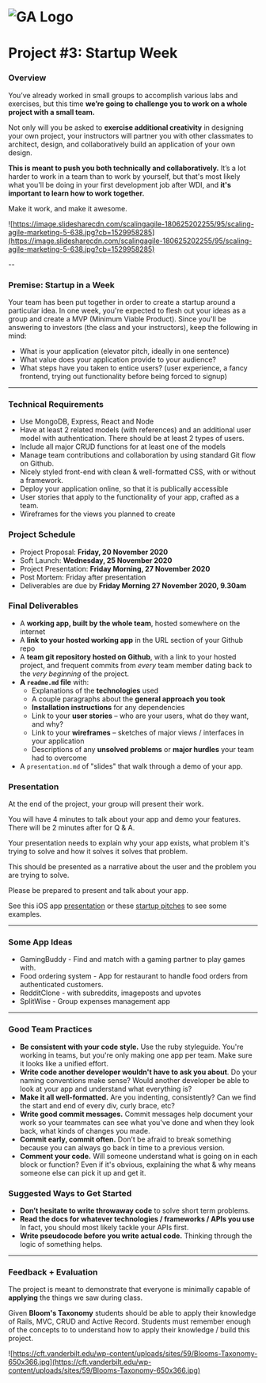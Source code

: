 # ![GA Logo](https://ga-dash.s3.amazonaws.com/production/assets/logo-9f88ae6c9c3871690e33280fcf557f33.png) 

# Project #3: Startup Week

### Overview

You’ve already worked in small groups to accomplish various labs and exercises, but this time **we’re going to challenge you to work on a whole project with a small team.**

Not only will you be asked to **exercise additional creativity** in designing your own project, your instructors will partner you with other classmates to architect, design, and collaboratively build an application of your own design.

**This is meant to push you both technically and collaboratively.** It’s a lot harder to work in a team than to work by yourself, but that's most likely what you'll be doing in your first development job after WDI, and **it's important to learn how to work together.**

Make it work, and make it awesome.

![https://image.slidesharecdn.com/scalingagile-180625202255/95/scaling-agile-marketing-5-638.jpg?cb=1529958285](https://image.slidesharecdn.com/scalingagile-180625202255/95/scaling-agile-marketing-5-638.jpg?cb=1529958285)

--

### Premise: Startup in a Week

Your team has been put together in order to create a startup around a particular idea. In one week, you're expected to flesh out your ideas as a group and create a MVP (Minimum Viable Product). Since you'll be answering to investors (the class and your instructors), keep the following in mind:

* What is your application (elevator pitch, ideally in one sentence)
* What value does your application provide to your audience?
* What steps have you taken to entice users? (user experience, a fancy frontend, trying out functionality before being forced to signup)

---

### Technical Requirements
- Use MongoDB, Express, React and Node 
- Have at least 2 related models (with references) and an additional user model with authentication. There should be at least 2 types of users.
- Include all major CRUD functions for at least one of the models
- Manage team contributions and collaboration by using standard Git flow on Github. 
- Nicely styled front-end with clean & well-formatted CSS, with or without a framework.
- Deploy your application online, so that it is publically accessible
- User stories that apply to the functionality of your app, crafted as a team.
- Wireframes for the views you planned to create

### Project Schedule
- Project Proposal: **Friday, 20 November 2020**
- Soft Launch: **Wednesday, 25 November 2020**
- Project Presentation: **Friday Morning, 27 November 2020**
- Post Mortem: Friday after presentation
- Deliverables are due by **Friday Morning 27 November 2020, 9.30am**

### Final Deliverables
* A **working app, built by the whole team**, hosted somewhere on the internet
* A **link to your hosted working app** in the URL section of your Github repo
* A **team git repository hosted on Github**, with a link to your hosted project, and frequent commits from _every_ team member dating back to the _very beginning_ of the project.
* **A ``readme.md`` file** with:
    * Explanations of the **technologies** used
    * A couple paragraphs about the **general approach you took**
    * **Installation instructions** for any dependencies
    * Link to your **user stories** – who are your users, what do they want, and why?
    * Link to your **wireframes** – sketches of major views / interfaces in your application
    * Descriptions of any **unsolved problems** or **major hurdles** your team had to overcome
* A `presentation.md` of "slides" that walk through a demo of your app.

### Presentation

At the end of the project, your group will present their work.

You will have 4 minutes to talk about your app and demo your features. There will be 2 minutes after for Q & A.

Your presentation needs to explain why your app exists, what problem it's trying to solve and how it solves it solves that problem.

This should be presented as a narrative about the user and the problem you are trying to solve.

Please be prepared to present and talk about your app.

See this iOS app [presentation](https://youtu.be/wFTmQ27S7OQ?t=3571) or these [startup pitches](https://youtu.be/PAtetNY14Eg?t=1131) to see some examples.

---
### Some App Ideas

- GamingBuddy - Find and match with a gaming partner to play games with.
- Food ordering system - App for restaurant to handle food orders from authenticated customers.
- RedditClone - with subreddits, imageposts and upvotes
- SplitWise - Group expenses management app

---

### Good Team Practices
* **Be consistent with your code style.** Use the ruby styleguide. You're working in teams, but you're only making one app per team. Make sure it looks like a unified effort.
* **Write code another developer wouldn't have to ask you about**. Do your naming conventions make sense? Would another developer be able to look at your app and understand what everything is?
* **Make it all well-formatted.** Are you indenting, consistently? Can we find the start and end of every div, curly brace, etc?
* **Write good commit messages.** Commit messages help document your work so your teammates can see what you've done and when they look back, what kinds of changes you made.
* **Commit early, commit often.** Don’t be afraid to break something because you can always go back in time to a previous version.
* **Comment your code.** Will someone understand what is going on in each block or function? Even if it's obvious, explaining the what & why means someone else can pick it up and get it.

### Suggested Ways to Get Started

* **Don’t hesitate to write throwaway code** to solve short term problems.
* **Read the docs for whatever technologies / frameworks / APIs you use** In fact, you should most likely tackle your APIs first.
* **Write pseudocode before you write actual code.** Thinking through the logic of something helps.

---

### Feedback + Evaluation
The project is meant to demonstrate that everyone is minimally capable of __applying__ the things we saw during class.

Given __Bloom's Taxonomy__ students should be able to apply their knowledge of Rails, MVC, CRUD and Active Record. Students must remember enough of the concepts to to understand how to apply their knowledge / build this project.

![https://cft.vanderbilt.edu/wp-content/uploads/sites/59/Blooms-Taxonomy-650x366.jpg](https://cft.vanderbilt.edu/wp-content/uploads/sites/59/Blooms-Taxonomy-650x366.jpg)